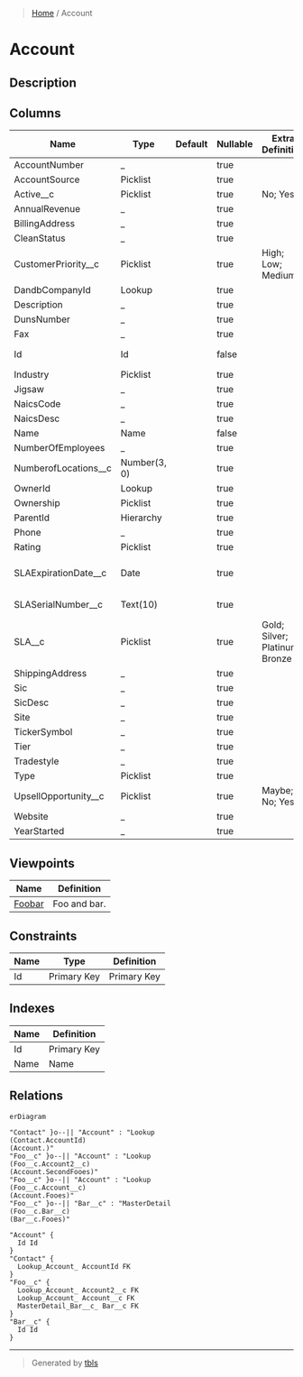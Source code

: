 > [Home](README.md) / Account

# Account

## Description

## Columns

| Name | Type | Default | Nullable | Extra Definition | Children | Parents | Comment |
| ---- | ---- | ------- | -------- | ---------------- | -------- | ------- | ------- |
| AccountNumber | _ |  | true |  |  |  |  |
| AccountSource | Picklist |  | true |  |  |  |  |
| Active__c | Picklist |  | true | No; Yes |  |  | Active |
| AnnualRevenue | _ |  | true |  |  |  |  |
| BillingAddress | _ |  | true |  |  |  |  |
| CleanStatus | _ |  | true |  |  |  |  |
| CustomerPriority__c | Picklist |  | true | High; Low; Medium |  |  | Customer Priority |
| DandbCompanyId | Lookup |  | true |  |  |  |  |
| Description | _ |  | true |  |  |  |  |
| DunsNumber | _ |  | true |  |  |  |  |
| Fax | _ |  | true |  |  |  |  |
| Id | Id |  | false |  | [Contact](Contact.md) [Foo__c](Foo__c.md) |  | Id |
| Industry | Picklist |  | true |  |  |  |  |
| Jigsaw | _ |  | true |  |  |  |  |
| NaicsCode | _ |  | true |  |  |  |  |
| NaicsDesc | _ |  | true |  |  |  |  |
| Name | Name |  | false |  |  |  |  |
| NumberOfEmployees | _ |  | true |  |  |  |  |
| NumberofLocations__c | Number(3, 0) |  | true |  |  |  | Number of Locations |
| OwnerId | Lookup |  | true |  |  |  |  |
| Ownership | Picklist |  | true |  |  |  |  |
| ParentId | Hierarchy |  | true |  |  |  |  |
| Phone | _ |  | true |  |  |  |  |
| Rating | Picklist |  | true |  |  |  |  |
| SLAExpirationDate__c | Date |  | true |  |  |  | SLA Expiration Date |
| SLASerialNumber__c | Text(10) |  | true |  |  |  | SLA Serial Number |
| SLA__c | Picklist |  | true | Gold; Silver; Platinum; Bronze |  |  | SLA |
| ShippingAddress | _ |  | true |  |  |  |  |
| Sic | _ |  | true |  |  |  |  |
| SicDesc | _ |  | true |  |  |  |  |
| Site | _ |  | true |  |  |  |  |
| TickerSymbol | _ |  | true |  |  |  |  |
| Tier | _ |  | true |  |  |  |  |
| Tradestyle | _ |  | true |  |  |  |  |
| Type | Picklist |  | true |  |  |  |  |
| UpsellOpportunity__c | Picklist |  | true | Maybe; No; Yes |  |  | Upsell Opportunity |
| Website | _ |  | true |  |  |  |  |
| YearStarted | _ |  | true |  |  |  |  |

## Viewpoints

| Name | Definition |
| ---- | ---------- |
| [Foobar](viewpoint-0.md) | Foo and bar. |

## Constraints

| Name | Type | Definition |
| ---- | ---- | ---------- |
| Id | Primary Key | Primary Key |

## Indexes

| Name | Definition |
| ---- | ---------- |
| Id | Primary Key |
| Name | Name |

## Relations

```mermaid
erDiagram

"Contact" }o--|| "Account" : "Lookup
(Contact.AccountId)
(Account.)"
"Foo__c" }o--|| "Account" : "Lookup
(Foo__c.Account2__c)
(Account.SecondFooes)"
"Foo__c" }o--|| "Account" : "Lookup
(Foo__c.Account__c)
(Account.Fooes)"
"Foo__c" }o--|| "Bar__c" : "MasterDetail
(Foo__c.Bar__c)
(Bar__c.Fooes)"

"Account" {
  Id Id
}
"Contact" {
  Lookup_Account_ AccountId FK
}
"Foo__c" {
  Lookup_Account_ Account2__c FK
  Lookup_Account_ Account__c FK
  MasterDetail_Bar__c_ Bar__c FK
}
"Bar__c" {
  Id Id
}
```

---

> Generated by [tbls](https://github.com/k1LoW/tbls)
